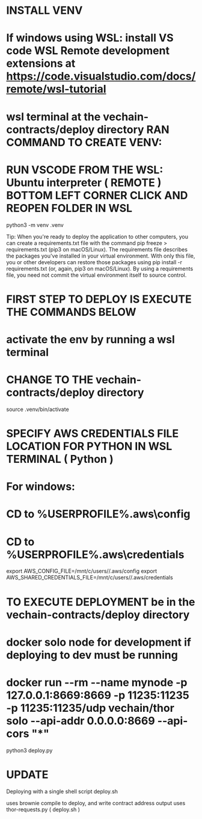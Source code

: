 # INSTALL VENV #
# If windows using WSL: install VS code WSL Remote development extensions at https://code.visualstudio.com/docs/remote/wsl-tutorial
# wsl terminal at the vechain-contracts/deploy directory RAN COMMAND TO CREATE VENV:  
# RUN VSCODE FROM THE WSL: Ubuntu interpreter ( REMOTE ) BOTTOM LEFT CORNER CLICK AND REOPEN FOLDER IN WSL 
python3 -m venv .venv 


Tip: When you're ready to deploy the application to other computers, you can create a requirements.txt file with the command pip freeze > requirements.txt (pip3 on macOS/Linux). The requirements file describes the packages you've installed in your virtual environment. With only this file, you or other developers can restore those packages using pip install -r requirements.txt (or, again, pip3 on macOS/Linux). By using a requirements file, you need not commit the virtual environment itself to source control.

# FIRST STEP TO DEPLOY IS EXECUTE THE COMMANDS BELOW 
# activate the env by running a wsl terminal
# CHANGE TO THE vechain-contracts/deploy directory 
source .venv/bin/activate

# SPECIFY AWS CREDENTIALS FILE LOCATION FOR PYTHON IN WSL TERMINAL ( Python )
# For windows:
# CD to %USERPROFILE%\.aws\config
# CD to %USERPROFILE%\.aws\credentials

export AWS_CONFIG_FILE=/mnt/c/users/<username>/.aws/config
export AWS_SHARED_CREDENTIALS_FILE=/mnt/c/users/<username>/.aws/credentials

# TO EXECUTE DEPLOYMENT be in the vechain-contracts/deploy directory 
# docker solo node for development if deploying to dev must be running
# docker run --rm --name mynode -p 127.0.0.1:8669:8669 -p 11235:11235 -p 11235:11235/udp vechain/thor solo --api-addr 0.0.0.0:8669 --api-cors "*"  
python3 deploy.py

# UPDATE
Deploying with a single shell script deploy.sh

uses brownie compile to deploy, and write contract address output
uses thor-requests.py ( deploy.sh )